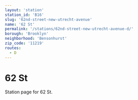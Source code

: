 ```yaml
---
layout: 'station'
station_id: 'B16'
slug: '62nd-street-new-utrecht-avenue'
name: '62 St'
permalink: '/stations/62nd-street-new-utrecht-avenue-d/'
borough: 'Brooklyn'
neighborhood: 'Bensonhurst'
zip_code: '11219'
routes:
  - D
---
```

# 62 St

Station page for 62 St.
